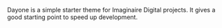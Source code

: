 Dayone is a simple starter theme for Imaginaire Digital projects. It gives a good starting point to speed up development.